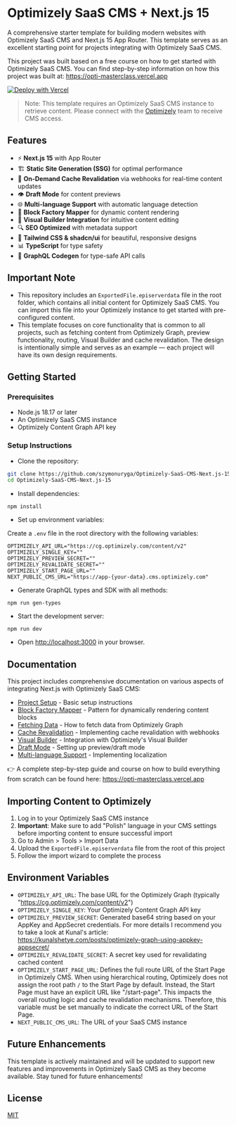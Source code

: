 # Optimizely SaaS CMS + Next.js 15

A comprehensive starter template for building modern websites with Optimizely SaaS CMS and Next.js 15 App Router. This template serves as an excellent starting point for projects integrating with Optimizely SaaS CMS.

This project was built based on a free course on how to get started with Optimizely SaaS CMS. You can find step-by-step information on how this project was built at: https://opti-masterclass.vercel.app

[![Deploy with Vercel](https://vercel.com/button)](https://vercel.com/new/clone?repository-url=https%3A%2F%2Fgithub.com%2Fszymonuryga%2FOptimizely-SaaS-CMS-Next.js-15&env=OPTIMIZELY_API_URL,OPTIMIZELY_SINGLE_KEY,OPTIMIZELY_PREVIEW_SECRET,OPTIMIZELY_REVALIDATE_SECRET,OPTIMIZELY_START_PAGE_URL,NEXT_PUBLIC_CMS_URL)

> Note: This template requires an Optimizely SaaS CMS instance to retrieve content. Please connect with the [Optimizely](https://www.optimizely.com/products/content-management/) team to receive CMS access.

## Features

- ⚡ **Next.js 15** with App Router
- 🏗️ **Static Site Generation (SSG)** for optimal performance
- 🔄 **On-Demand Cache Revalidation** via webhooks for real-time content updates
- 👁️ **Draft Mode** for content previews
- 🌐 **Multi-language Support** with automatic language detection
- 🧩 **Block Factory Mapper** for dynamic content rendering
- 🎨 **Visual Builder Integration** for intuitive content editing
- 🔍 **SEO Optimized** with metadata support
- 💅 **Tailwind CSS & shadcn/ui** for beautiful, responsive designs
- 📊 **TypeScript** for type safety
- 📝 **GraphQL Codegen** for type-safe API calls

## Important Note

- This repository includes an `ExportedFile.episerverdata` file in the root folder, which contains all initial content for Optimizely SaaS CMS. You can import this file into your Optimizely instance to get started with pre-configured content.
- This template focuses on core functionality that is common to all projects, such as fetching content from Optimizely Graph, preview functionality, routing, Visual Builder and cache revalidation. The design is intentionally simple and serves as an example — each project will have its own design requirements.

## Getting Started

### Prerequisites

- Node.js 18.17 or later
- An Optimizely SaaS CMS instance
- Optimizely Content Graph API key

### Setup Instructions

- Clone the repository:

```bash
git clone https://github.com/szymonuryga/Optimizely-SaaS-CMS-Next.js-15.git
cd Optimizely-SaaS-CMS-Next.js-15
```

- Install dependencies:

```shellscript
npm install
```

- Set up environment variables:

Create a `.env` file in the root directory with the following variables:

```plaintext
OPTIMIZELY_API_URL="https://cg.optimizely.com/content/v2"
OPTIMIZELY_SINGLE_KEY=""
OPTIMIZELY_PREVIEW_SECRET=""
OPTIMIZELY_REVALIDATE_SECRET=""
OPTIMIZELY_START_PAGE_URL=""
NEXT_PUBLIC_CMS_URL="https://app-{your-data}.cms.optimizely.com"
```

- Generate GraphQL types and SDK with all methods:

```shellscript
npm run gen-types
```

- Start the development server:

```shellscript
npm run dev
```

- Open [http://localhost:3000](http://localhost:3000) in your browser.

## Documentation

This project includes comprehensive documentation on various aspects of integrating Next.js with Optimizely SaaS CMS:

- [Project Setup](https://github.com/szymonuryga/Optimizely-SaaS-CMS-Next.js-15/blob/main/docs/project-setup.md) - Basic setup instructions
- [Block Factory Mapper](https://github.com/szymonuryga/Optimizely-SaaS-CMS-Next.js-15/blob/main/docs/block-factory-mapper.md) - Pattern for dynamically rendering content blocks
- [Fetching Data](https://github.com/szymonuryga/Optimizely-SaaS-CMS-Next.js-15/blob/main/docs/fetch-data.md) - How to fetch data from Optimizely Graph
- [Cache Revalidation](https://github.com/szymonuryga/Optimizely-SaaS-CMS-Next.js-15/blob/main/docs/cache-revalidation.md) - Implementing cache revalidation with webhooks
- [Visual Builder](https://github.com/szymonuryga/Optimizely-SaaS-CMS-Next.js-15/blob/main/docs/visual-builder.md) - Integration with Optimizely's Visual Builder
- [Draft Mode](https://github.com/szymonuryga/Optimizely-SaaS-CMS-Next.js-15/blob/main/docs/draft-mode.md) - Setting up preview/draft mode
- [Multi-language Support](https://github.com/szymonuryga/Optimizely-SaaS-CMS-Next.js-15/blob/main/docs/multi-language.md) - Implementing localization

👉 A complete step-by-step guide and course on how to build everything from scratch can be found here: https://opti-masterclass.vercel.app

## Importing Content to Optimizely

1. Log in to your Optimizely SaaS CMS instance
2. **Important**: Make sure to add "Polish" language in your CMS settings before importing content to ensure successful import
3. Go to Admin > Tools > Import Data
4. Upload the `ExportedFile.episerverdata` file from the root of this project
5. Follow the import wizard to complete the process

## Environment Variables

- `OPTIMIZELY_API_URL`: The base URL for the Optimizely Graph (typically "https://cg.optimizely.com/content/v2")
- `OPTIMIZELY_SINGLE_KEY`: Your Optimizely Content Graph API key
- `OPTIMIZELY_PREVIEW_SECRET`: Generated base64 string based on your AppKey and AppSecret credentials. For more details I recommend you to take a look at Kunal's article: https://kunalshetye.com/posts/optimizely-graph-using-appkey-appsecret/
- `OPTIMIZELY_REVALIDATE_SECRET`: A secret key used for revalidating cached content
- `OPTIMIZELY_START_PAGE_URL`: Defines the full route URL of the Start Page in Optimizely CMS. When using hierarchical routing, Optimizely does not assign the root path `/` to the Start Page by default. Instead, the Start Page must have an explicit URL like "/start-page". This impacts the overall routing logic and cache revalidation mechanisms. Therefore, this variable must be set manually to indicate the correct URL of the Start Page.
- `NEXT_PUBLIC_CMS_URL`: The URL of your SaaS CMS instance

## Future Enhancements

This template is actively maintained and will be updated to support new features and improvements in Optimizely SaaS CMS as they become available. Stay tuned for future enhancements!

## License

[MIT](LICENSE)

